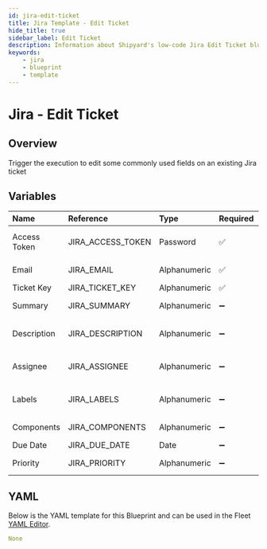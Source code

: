 ```yaml
---
id: jira-edit-ticket
title: Jira Template - Edit Ticket
hide_title: true
sidebar_label: Edit Ticket
description: Information about Shipyard's low-code Jira Edit Ticket blueprint. Trigger the execution to edit some commonly used fields on an existing Jira ticket 
keywords:
    - jira
    - blueprint
    - template
---
```


# Jira - Edit Ticket

## Overview
Trigger the execution to edit some commonly used fields on an existing Jira ticket

## Variables

| Name | Reference | Type | Required | Default | Options | Description |
|:-----|:----------|:-----|:---------|:--------|:--------|:------------|
| Access Token | JIRA_ACCESS_TOKEN  | Password |:white_check_mark: | - | - | https://support.atlassian.com/atlassian-account/docs/manage-api-tokens-for-your-atlassian-account/ |
| Email | JIRA_EMAIL  | Alphanumeric |:white_check_mark: | - | - | Email address associated with the api token |
| Ticket Key | JIRA_TICKET_KEY  | Alphanumeric |:white_check_mark: | - | - | None |
| Summary | JIRA_SUMMARY  | Alphanumeric |:heavy_minus_sign: | - | - |  A short summary or title describing the issue or task of the ticket. |
| Description | JIRA_DESCRIPTION  | Alphanumeric |:heavy_minus_sign: | - | - | A detailed description of the ticket, providing additional context or information. |
| Assignee | JIRA_ASSIGNEE  | Alphanumeric |:heavy_minus_sign: | - | - | Email address of the assignee. If you like to use the project's default assignee pass in -1 |
| Labels | JIRA_LABELS  | Alphanumeric |:heavy_minus_sign: | - | - | Labels to tag and categorize the ticket. Multiple labels can be assigned by separating them with commas. |
| Components | JIRA_COMPONENTS  | Alphanumeric |:heavy_minus_sign: | - | - |  Components of the Jira project to associate with the ticket. |
| Due Date | JIRA_DUE_DATE  | Date |:heavy_minus_sign: | - | - | None |
| Priority | JIRA_PRIORITY  | Alphanumeric |:heavy_minus_sign: | - | - | The priority level of the ticket, indicating its importance or urgency. |

## YAML
Below is the YAML template for this Blueprint and can be used in the Fleet [YAML Editor](../../reference/fleets/yaml-editor.md).
```yaml
None
```
